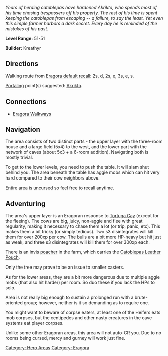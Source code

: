 *Years of herding catoblepas have hardened Akrikto, who spends most of
his time chasing trespassers off his property. The rest of his time is
spent keeping the catoblepas from escaping -- a failure, to say the
least. Yet even this simple farmer harbors a dark secret. Every day he
is reminded of the mistakes of his past.*

**Level Range:** 51-51

**Builder:** Kreathyr

## Directions

Walking route from [Eragora default
recall](Eragora_default_recall "wikilink"): 2s, d, 2s, e, 3s, e, s.

[Portaling](Portal "wikilink") point(s) suggested:
[Akrikto](Akrikto "wikilink").

## Connections

-   [Eragora Walkways](:Category:Eragora_Walkways "wikilink")

## Navigation

The area consists of two distinct parts - the upper layer with the
three-room house and a large field (5x4) to the west, and the lower part
with the network of caves (about 5x3 + a 6-room addition). Navigating
both is mostly trivial.

To get to the lower levels, you need to push the table. It will slam
shut behind you. The area beneath the table has aggie mobs which can hit
very hard compared to their cow neighbors above.

Entire area is uncursed so feel free to recall anytime.

## Adventuring

The area's upper layer is an Eragoran response to [Tortuga
Cay](:Category:Tortuga_Cay "wikilink") (except for the fleeing). The
cows are big, juicy, non-aggie and flee with great regularity, making it
necessary to chase them a lot (or trip, panic, etc). This makes them a
bit tricky (or simply tedious). Two s3 disintegrates will kill them for
over 200xp per cow. The bulls are a bit more HP-heavy but hit just as
weak, and three s3 disintegrates will kill them for over 300xp each.

There is an invis [poacher](poacher "wikilink") in the farm, which
carries the [Catoblepas Leather
Pouch](Catoblepas_Leather_Pouch "wikilink").

Only the tree may prove to be an issue to smaller casters.

As for the lower areas, they are a bit more dangerous due to multiple
aggie mobs (that also hit harder) per room. So duo these if you lack the
HPs to solo.

Area is not really big enough to sustain a prolonged run with a
brute-oriented group; however, neither is it so demanding as to require
one.

You might want to beware of corpse eaters, at least one of the Heifers
eats mob corpses, but the centipedes and other nasty creatures in the
cave systems eat player corpses.

Unlike some other Eragoran areas, this area will not auto-CR you. Due to
no rooms being cursed, mercy and gurney will work just fine.

[Category: Hero Areas](Category:_Hero_Areas "wikilink") [Category:
Eragora](Category:_Eragora "wikilink")
